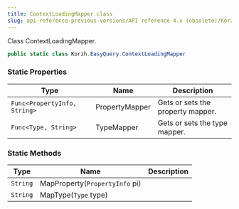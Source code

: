 ```yaml
---
title: ContextLoadingMapper class
slug: api-reference-previous-versions/API reference 4.x (obsolete)/Korzh.EasyQuery namespace/contextloadingmapper-class
---
```



Class ContextLoadingMapper.
```csharp
public static class Korzh.EasyQuery.ContextLoadingMapper

```

### Static Properties

| Type | Name | Description | 
| --- | --- | --- | 
| `Func<PropertyInfo, String>` | PropertyMapper | Gets or sets the property mapper. | 
| `Func<Type, String>` | TypeMapper | Gets or sets the type mapper. | 


### Static Methods

| Type | Name | Description | 
| --- | --- | --- | 
| `String` | MapProperty(`PropertyInfo` pi) |  | 
| `String` | MapType(`Type` type) |  |